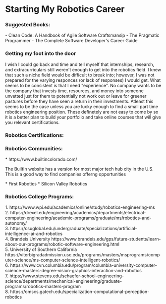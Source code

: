 <h1>Starting My Robotics Career </h1>
<h3>Suggested Books: </h3>
- Clean Code: A Handbook of Agile Software Craftsmansip
- The Pragmatic Programmer
- The Complete Software Developer's Career Guide

<h3>Getting my foot into the door</h3>
<p>I wish I could go back and time and tell myself that internships, research, and extracurriculars still weren't enough to get into the robotics field.
I knew that such a niche field would be difficult to break into; however, I was not prepared for the varying responces (or lack of responses) I would get.
What seems to be consistent is that I need "experience". No company wants to be the company that invests time, resources, and money into someone unvetted just
for them to potentially not work out or leave for greener pastures before they have seen a return in their investments. Atleast this seems to be the case unless
you are lucky enough to find a small part time robotics engineering position. These definetely are not easy to come by so it is a better plan to build your portfolio
and take online courses that will give you relevant certifications.<p>

<h3>Robotics Certifications: </h3>

<h3>Robotics Communities: </h3>
* https://www.builtincolorado.com/
<p>The BuiltIn website has a version for most major tech hub city in the U.S. This is a good way to find companies offerng opportunities<p>
* First Robotics
* Silicon Valley Robotics

<h3>Robotics College Programs: </h3>
1.	https://www.wpi.edu/academics/online/study/robotics-engineering-ms </br>
2.	https://drexel.edu/engineering/academics/departments/electrical-computer-engineering/academic-programs/graduate/ms/robotics-and-autonomy/ </br>
3.	https://csuglobal.edu/undergraduate/specializations/artificial-intelligence-ai-and-robotics </br>
4.	Brandeis University
https://www.brandeis.edu/gps/future-students/learn-about-our-programs/robotic-software-engineering.html </br>
5.	University of Southern California https://viterbigradadmission.usc.edu/programs/masters/msprograms/computer-science/ms-computer-science-intelligent-robotics/ </br>
6.	https://www.cvn.columbia.edu/program/columbia-university-computer-science-masters-degree-vision-graphics-interaction-and-robotics </br>
7.	https://www.stevens.edu/schaefer-school-engineering-science/departments/mechanical-engineering/graduate-programs/robotics-masters-program </br>
8.	https://omscs.gatech.edu/specialization-computational-perception-robotics
